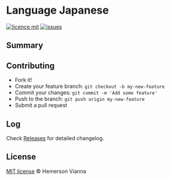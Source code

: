 # Language Japanese

[![licence mit](https://img.shields.io/badge/license-MIT-blue.svg?style=flat-square)](http://hemersonvianna.mit-license.org/)
[![issues](https://img.shields.io/github/issues/descco-tools/language-japanese.svg?style=flat-square)](https://github.com/descco-tools/language-japanese/issues)

## Summary


## Contributing

- Fork it!
- Create your feature branch: `git checkout -b my-new-feature`
- Commit your changes: `git commit -m 'Add some feature'`
- Push to the branch: `git push origin my-new-feature`
- Submit a pull request

## Log

Check [Releases](https://github.com/descco-tools/language-japanese/releases) for detailed changelog.

## License

[MIT license](http://hemersonvianna.mit-license.org/) © Hemerson Vianna
